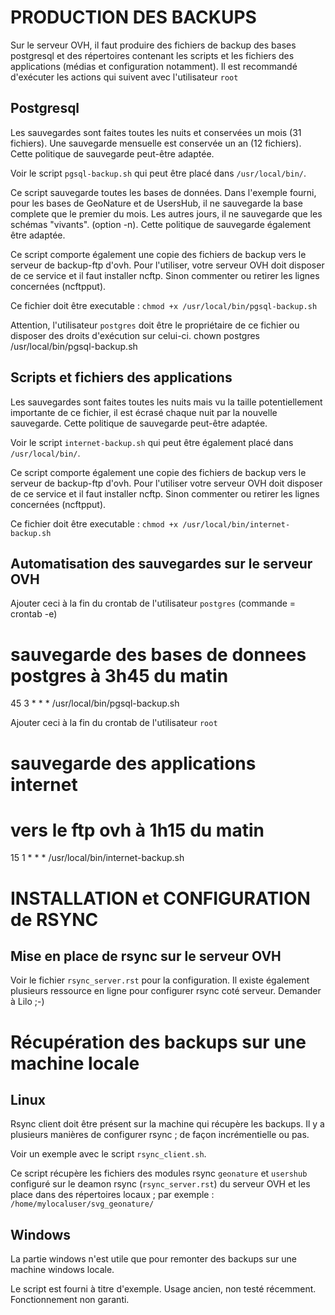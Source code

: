 PRODUCTION DES BACKUPS
======================

Sur le serveur OVH, il faut produire des fichiers de backup des bases postgresql et des répertoires contenant les scripts et les fichiers des applications (médias et configuration notamment). 
Il est recommandé d'exécuter les actions qui suivent avec l'utilisateur ``root``

Postgresql
----------

Les sauvegardes sont faites toutes les nuits et conservées un mois (31 fichiers). Une sauvegarde mensuelle est conservée un an (12 fichiers). Cette politique de sauvegarde peut-être adaptée.

Voir le script ``pgsql-backup.sh`` qui peut être placé dans ``/usr/local/bin/``.

Ce script sauvegarde toutes les bases de données. Dans l'exemple fourni, pour les bases de GeoNature et de UsersHub, il ne sauvegarde la base complete que le premier du mois. Les autres jours, il ne sauvegarde que les schémas "vivants". (option -n). Cette politique de sauvegarde également être adaptée.

Ce script comporte également une copie des fichiers de backup vers le serveur de backup-ftp d'ovh. Pour l'utiliser, votre serveur OVH doit disposer de ce service et il faut installer ncftp. Sinon commenter ou retirer les lignes concernées (ncftpput).

Ce fichier doit être executable : ``chmod +x /usr/local/bin/pgsql-backup.sh``

Attention, l'utilisateur ``postgres`` doit être le propriétaire de ce fichier ou disposer des droits d'exécution sur celui-ci. 
chown postgres /usr/local/bin/pgsql-backup.sh


Scripts et fichiers des applications
------------------------------------

Les sauvegardes sont faites toutes les nuits mais vu la taille potentiellement importante de ce fichier, il est écrasé chaque nuit par la nouvelle sauvegarde. Cette politique de sauvegarde peut-être adaptée.

Voir le script ``internet-backup.sh`` qui peut être également placé dans ``/usr/local/bin/``.

Ce script comporte également une copie des fichiers de backup vers le serveur de backup-ftp d'ovh. Pour l'utiliser votre serveur OVH doit disposer de ce service et il faut installer ncftp. Sinon commenter ou retirer les lignes concernées (ncftpput).

Ce fichier doit être executable : ``chmod +x /usr/local/bin/internet-backup.sh``

Automatisation des sauvegardes sur le serveur OVH
-------------------------------------------------

Ajouter ceci à la fin du crontab de l'utilisateur ``postgres`` (commande = crontab -e)

# sauvegarde des bases de donnees postgres à 3h45 du matin
45 3 * * * /usr/local/bin/pgsql-backup.sh

Ajouter ceci à la fin du crontab de l'utilisateur ``root``

# sauvegarde des applications internet
# vers le ftp ovh à 1h15 du matin
15 1 * * * /usr/local/bin/internet-backup.sh


INSTALLATION et CONFIGURATION de RSYNC
======================================

Mise en place de rsync sur le serveur OVH
-----------------------------------------

Voir le fichier ``rsync_server.rst`` pour la configuration. Il existe également plusieurs ressource en ligne pour configurer rsync coté serveur. Demander à Lilo ;-)


Récupération des backups sur une machine locale
===============================================

Linux
-----

Rsync client doit être présent sur la machine qui récupère les backups. Il y a plusieurs manières de configurer rsync ; de façon incrémentielle ou pas.

Voir un exemple avec le script ``rsync_client.sh``.

Ce script récupère les fichiers des modules rsync ``geonature`` et ``usershub`` configuré sur le deamon rsync (``rsync_server.rst``) du serveur OVH et les place dans des répertoires locaux ; par exemple : ``/home/mylocaluser/svg_geonature/``

Windows
-------

La partie windows n'est utile que pour remonter des backups sur une machine windows locale. 

Le script est fourni à titre d'exemple. Usage ancien, non testé récemment. Fonctionnement non garanti.